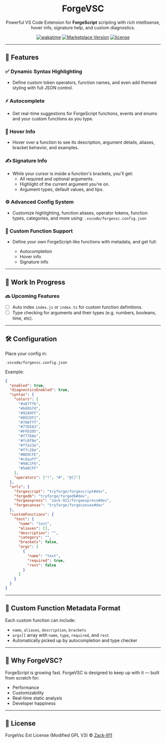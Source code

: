 <h1 align="center">ForgeVSC</h1>

<p align="center">
  Powerful VS Code Extension for <strong>ForgeScript</strong> scripting with rich intellisense, hover info, signature help, and custom diagnostics.
</p>

<p align="center">
  <a href="https://wakatime.com"><img src="https://wakatime.com/badge/github/Zack-911/ForgeVsc.png" alt="wakatime"></a>
  <a href="https://marketplace.visualstudio.com/items?itemName=Zack-911.forgescript-extension"><img src="https://img.shields.io/visual-studio-marketplace/v/Zack-911.forgescript-extension.png?label=VS%20Code%20Marketplace" alt="Marketplace Version"></a>
  <a href="https://github.com/zack-911/forgevsc/blob/main/LICENSE.md"><img src="https://img.shields.io/github/license/zack-911/forgevsc.png" alt="license"></a>
</p>

---

## 🚀 Features

### ✅ Dynamic Syntax Highlighting
- Define custom token operators, function names, and even add themed styling with full JSON control.

### ⚡ Autocomplete
- Get real-time suggestions for ForgeScript functions, events and enums and your custom functions as you type.

### 🧠 Hover Info
- Hover over a function to see its description, argument details, aliases, bracket behavior, and examples.

### ✍️ Signature Info
- While your cursor is inside a function's brackets, you'll get:
  - All required and optional arguments.
  - Highlight of the current argument you're on.
  - Argument types, default values, and tips.

### ⚙️ Advanced Config System
- Customize highlighting, function aliases, operator tokens, function types, categories, and more using:
`.vscode/forgevsc.config.json`

### 🧩 Custom Function Support

* Define your own ForgeScript-like functions with metadata, and get full:

  * Autocompletion
  * Hover info
  * Signature info

---

## 🧪 Work In Progress

### 🔜 Upcoming Features

* [ ] Auto index `index.js` or `index.ts` for custom function definitions.
* [ ] Type checking for arguments and their types (e.g. numbers, booleans, time, etc).

---

## 🛠 Configuration

Place your config in:

```
.vscode/forgevsc.config.json
```

Example:

```json
{
  "enabled": true,
  "diagnosticsEnabled": true,
  "syntax": {
    "colors": [
      "#a87ffb",
      "#b895fd",
      "#92A9FF",
      "#85CDF1",
      "#708fff",
      "#77D5A3",
      "#FFD395",
      "#f7768e",
      "#fc8f8e",
      "#ffa23e",
      "#ffc26e",
      "#BD9CFE",
      "#c8aaff",
      "#9AC1F6",
      "#5A8CFF"
    ],
    "operators": ["!", "#", "@[]"]
  },
  "urls": {
    "forgescript": "tryforge/forgescript#dev",
    "forgedb": "tryforge/forgedb#dev",
    "forgeexpress": "zack-911/forgeexpress#dev",
    "forgecanvas": "tryforge/forgecanvas#dev"
  },
  "customFunctions": {
    "test": {
      "name": "test",
      "aliases": [],
      "description": "",
      "category": "",
      "brackets": false,
      "args": [
        {
          "name": "test",
          "required": true,
          "rest": false
        }
      ]
    }
  }
}
```

---

## 🧩 Custom Function Metadata Format

Each custom function can include:

* `name`, `aliases`, `description`, `brackets`
* `args[]` array with `name`, `type`, `required`, and `rest`
* Automatically picked up by autocompletion and type checker

---

## 🧠 Why ForgeVSC?

ForgeScript is growing fast. ForgeVSC is designed to keep up with it — built from scratch for:

* Performance
* Customizability
* Real-time static analysis
* Developer happiness

---

## 📄 License

ForgeVsc Ext License (Modified GPL V3) © [Zack-911](https://github.com/zack-911)